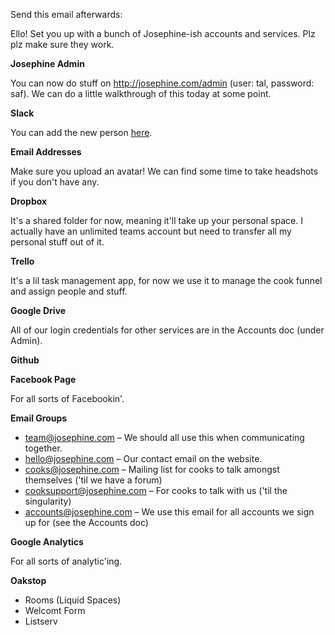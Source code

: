 Send this email afterwards:

Ello! Set you up with a bunch of Josephine-ish accounts and services. Plz plz make sure they work.


**Josephine Admin**

You can now do stuff on http://josephine.com/admin (user: tal, password: saf). We can do a little walkthrough of this today at some point.

**Slack**

You can add the new person [here](https://josephine-meals.slack.com/admin/invites).

**Email Addresses**

Make sure you upload an avatar! We can find some time to take headshots if you don't have any.


**Dropbox**

It's a shared folder for now, meaning it'll take up your personal space. I actually have an unlimited teams account but need to transfer all my personal stuff out of it.


**Trello**

It's a lil task management app, for now we use it to manage the cook funnel and assign people and stuff.


**Google Drive**

All of our login credentials for other services are in the Accounts doc (under Admin).


**Github**



**Facebook Page**

For all sorts of Facebookin'.

**Email Groups**

- team@josephine.com – We should all use this when communicating together. 
- hello@josephine.com – Our contact email on the website.
- cooks@josephine.com – Mailing list for cooks to talk amongst themselves ('til we have a forum)
- cooksupport@josephine.com – For cooks to talk with us ('til the singularity)
- accounts@josephine.com – We use this email for all accounts we sign up for (see the Accounts doc)

**Google Analytics**

For all sorts of analytic'ing.

**Oakstop**

- Rooms (Liquid Spaces)
- Welcomt Form
- Listserv